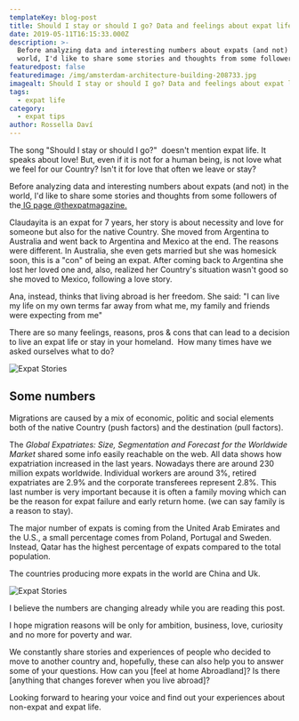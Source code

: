 ```yaml
---
templateKey: blog-post
title: Should I stay or should I go? Data and feelings about expat life
date: 2019-05-11T16:15:33.000Z
description: >-
  Before analyzing data and interesting numbers about expats (and not) in the
  world, I'd like to share some stories and thoughts from some followers of the
featuredpost: false
featuredimage: /img/amsterdam-architecture-building-208733.jpg
imagealt: Should I stay or should I go? Data and feelings about expat life
tags:
  - expat life
category:
  - expat tips
author: Rossella Daví
---
```


The song "Should I stay or should I go?"  doesn't mention expat life. It speaks about love! But, even if it is not for a human being, is not love what we feel for our Country? Isn't it for love that often we leave or stay?

Before analyzing data and interesting numbers about expats (and not) in the world, I'd like to share some stories and thoughts from some followers of the<a href="https://www.instagram.com/the_expatmagazine/"> IG page @thexpatmagazine.</a>

Claudayita is an expat for 7 years, her story is about necessity and love for someone but also for the native Country. She moved from Argentina to Australia and went back to Argentina and Mexico at the end. The reasons were different. In Australia, she even gets married but she was homesick soon, this is a "con" of being an expat. After coming back to Argentina she lost her loved one and, also, realized her Country's situation wasn't good so she moved to Mexico, following a love story.

Ana, instead, thinks that living abroad is her freedom. She said: "I can live my life on my own terms far away from what me, my family and friends were expecting from me"

There are so many feelings, reasons, pros & cons that can lead to a decision to live an expat life or stay in your homeland.  How many times have we asked ourselves what to do?

![Expat Stories](/img/uploads/2019/05/dubbio.jpg)

## Some numbers

Migrations are caused by a mix of economic, politic and social elements both of the native Country (push factors) and the destination (pull factors).

The _Global Expatriates: Size, Segmentation and Forecast for the Worldwide Market_ shared some info easily reachable on the web. All data shows how expatriation increased in the last years. Nowadays there are around 230 million expats worldwide. Individual workers are around 3%, retired expatriates are 2.9% and the corporate transferees represent 2.8%. This last number is very important because it is often a family moving which can be the reason for expat failure and early return home. (we can say family is a reason to stay).

The major number of expats is coming from the United Arab Emirates and the U.S., a small percentage comes from Poland, Portugal and Sweden. Instead, Qatar has the highest percentage of expats compared to the total population.

The countries producing more expats in the world are China and Uk.

![Expat Stories](/img/uploads/2019/05/statistiche.jpg)

I believe the numbers are changing already while you are reading this post.

I hope migration reasons will be only for ambition, business, love, curiosity and no more for poverty and war.

We constantly share stories and experiences of people who decided to move to another country and, hopefully, these can also help you to answer some of your questions. How can you [feel at home Abroadland]? Is there [anything that changes forever when you live abroad]?

Looking forward to hearing your voice and find out your experiences about non-expat and expat life.
